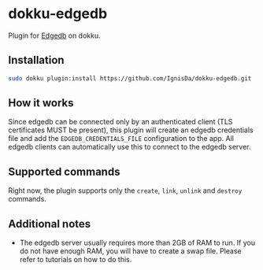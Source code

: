 # dokku-edgedb

Plugin for [Edgedb][1] on dokku.

## Installation

```bash
sudo dokku plugin:install https://github.com/IgnisDa/dokku-edgedb.git
```

## How it works

Since edgedb can be connected only by an authenticated client (TLS certificates MUST be
present), this plugin will create an edgedb credentials file and add the
`EDGEDB_CREDENTIALS_FILE` configuration to the app. All edgedb clients can automatically
use this to connect to the edgedb server.

## Supported commands

Right now, the plugin supports only the `create`, `link`, `unlink` and `destroy` commands.

[1]: https://www.edgedb.com/

## Additional notes

- The edgedb server usually requires more than 2GB of RAM to run. If you do not have
  enough RAM, you will have to create a swap file. Please refer to tutorials on how to
  do this.

